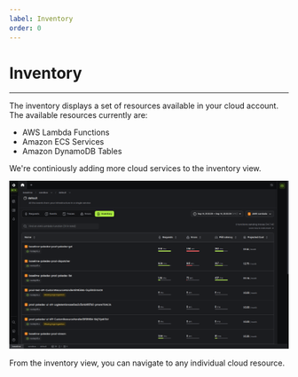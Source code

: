 ```yaml
---
label: Inventory
order: 0
---
```


# Inventory

---

The inventory displays a set of resources available in your cloud account. The available resources currently are:

- AWS Lambda Functions
- Amazon ECS Services
- Amazon DynamoDB Tables

We're continiously adding more cloud services to the inventory view.

![](../assets/images/illustrations/analyzing-data/home/inventory.png)

From the inventory view, you can navigate to any individual cloud resource.
